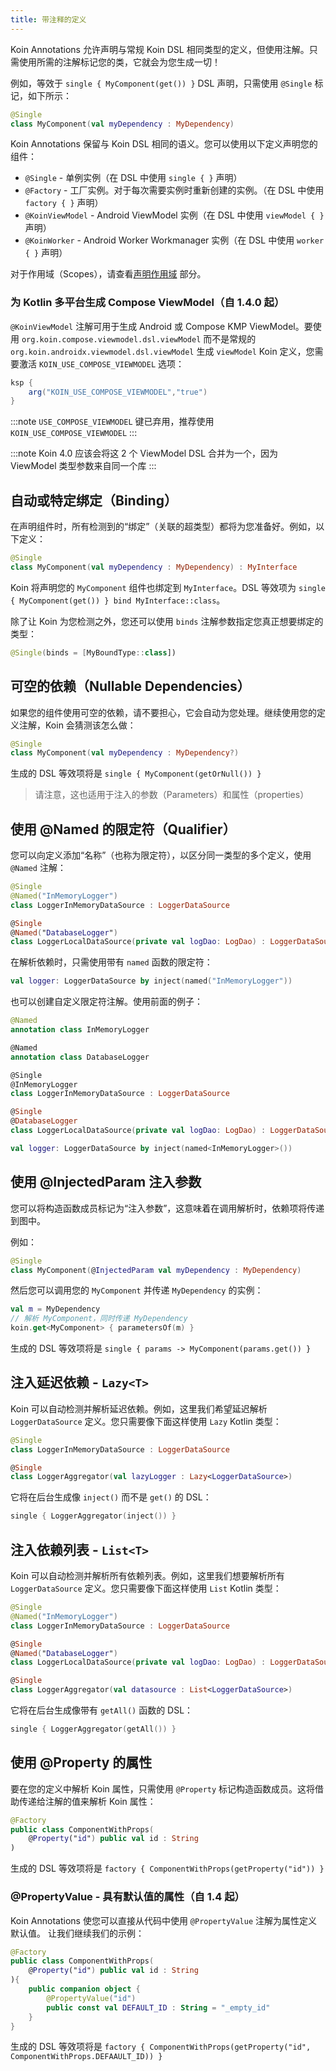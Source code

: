 ```yaml
---
title: 带注释的定义
---
```

Koin Annotations 允许声明与常规 Koin DSL 相同类型的定义，但使用注解。只需使用所需的注解标记您的类，它就会为您生成一切！

例如，等效于 `single { MyComponent(get()) }` DSL 声明，只需使用 `@Single` 标记，如下所示：

```kotlin
@Single
class MyComponent(val myDependency : MyDependency)
```

Koin Annotations 保留与 Koin DSL 相同的语义。您可以使用以下定义声明您的组件：

- `@Single` - 单例实例（在 DSL 中使用 `single { }` 声明）
- `@Factory` - 工厂实例。对于每次需要实例时重新创建的实例。（在 DSL 中使用 `factory { }` 声明）
- `@KoinViewModel` - Android ViewModel 实例（在 DSL 中使用 `viewModel { }` 声明）
- `@KoinWorker` - Android Worker Workmanager 实例（在 DSL 中使用 `worker { }` 声明）

对于作用域（Scopes），请查看[声明作用域](../../../../../../../../reference/koin-core/scopes.md) 部分。

### 为 Kotlin 多平台生成 Compose ViewModel（自 1.4.0 起）

`@KoinViewModel` 注解可用于生成 Android 或 Compose KMP ViewModel。要使用 `org.koin.compose.viewmodel.dsl.viewModel` 而不是常规的 `org.koin.androidx.viewmodel.dsl.viewModel` 生成 `viewModel` Koin 定义，您需要激活 `KOIN_USE_COMPOSE_VIEWMODEL` 选项：

```groovy
ksp {
    arg("KOIN_USE_COMPOSE_VIEWMODEL","true")
}
```

:::note
    `USE_COMPOSE_VIEWMODEL` 键已弃用，推荐使用 `KOIN_USE_COMPOSE_VIEWMODEL`
:::

:::note
    Koin 4.0 应该会将这 2 个 ViewModel DSL 合并为一个，因为 ViewModel 类型参数来自同一个库
:::

## 自动或特定绑定（Binding）

在声明组件时，所有检测到的“绑定”（关联的超类型）都将为您准备好。例如，以下定义：

```kotlin
@Single
class MyComponent(val myDependency : MyDependency) : MyInterface
```

Koin 将声明您的 `MyComponent` 组件也绑定到 `MyInterface`。DSL 等效项为 `single { MyComponent(get()) } bind MyInterface::class`。

除了让 Koin 为您检测之外，您还可以使用 `binds` 注解参数指定您真正想要绑定的类型：

 ```kotlin
@Single(binds = [MyBoundType::class])
```

## 可空的依赖（Nullable Dependencies）

如果您的组件使用可空的依赖，请不要担心，它会自动为您处理。继续使用您的定义注解，Koin 会猜测该怎么做：

```kotlin
@Single
class MyComponent(val myDependency : MyDependency?)
```

生成的 DSL 等效项将是 `single { MyComponent(getOrNull()) }`

> 请注意，这也适用于注入的参数（Parameters）和属性（properties）

## 使用 @Named 的限定符（Qualifier）

您可以向定义添加“名称”（也称为限定符），以区分同一类型的多个定义，使用 `@Named` 注解：

```kotlin
@Single
@Named("InMemoryLogger")
class LoggerInMemoryDataSource : LoggerDataSource

@Single
@Named("DatabaseLogger")
class LoggerLocalDataSource(private val logDao: LogDao) : LoggerDataSource
```

在解析依赖时，只需使用带有 `named` 函数的限定符：

```kotlin
val logger: LoggerDataSource by inject(named("InMemoryLogger"))
```

也可以创建自定义限定符注解。使用前面的例子：

```kotlin
@Named
annotation class InMemoryLogger

@Named
annotation class DatabaseLogger

@Single
@InMemoryLogger
class LoggerInMemoryDataSource : LoggerDataSource

@Single
@DatabaseLogger
class LoggerLocalDataSource(private val logDao: LogDao) : LoggerDataSource
```

```kotlin
val logger: LoggerDataSource by inject(named<InMemoryLogger>())
```

## 使用 @InjectedParam 注入参数

您可以将构造函数成员标记为“注入参数”，这意味着在调用解析时，依赖项将传递到图中。

例如：

```kotlin
@Single
class MyComponent(@InjectedParam val myDependency : MyDependency)
```

然后您可以调用您的 `MyComponent` 并传递 `MyDependency` 的实例：

```kotlin
val m = MyDependency
// 解析 MyComponent，同时传递 MyDependency
koin.get<MyComponent> { parametersOf(m) }
```

生成的 DSL 等效项将是 `single { params -> MyComponent(params.get()) }`

## 注入延迟依赖 - `Lazy<T>`

Koin 可以自动检测并解析延迟依赖。例如，这里我们希望延迟解析 `LoggerDataSource` 定义。您只需要像下面这样使用 `Lazy` Kotlin 类型：

```kotlin
@Single
class LoggerInMemoryDataSource : LoggerDataSource

@Single
class LoggerAggregator(val lazyLogger : Lazy<LoggerDataSource>)
```

它将在后台生成像 `inject()` 而不是 `get()` 的 DSL：

```kotlin
single { LoggerAggregator(inject()) }
```

## 注入依赖列表 - `List<T>`

Koin 可以自动检测并解析所有依赖列表。例如，这里我们想要解析所有 `LoggerDataSource` 定义。您只需要像下面这样使用 `List` Kotlin 类型：

```kotlin
@Single
@Named("InMemoryLogger")
class LoggerInMemoryDataSource : LoggerDataSource

@Single
@Named("DatabaseLogger")
class LoggerLocalDataSource(private val logDao: LogDao) : LoggerDataSource

@Single
class LoggerAggregator(val datasource : List<LoggerDataSource>)
```

它将在后台生成像带有 `getAll()` 函数的 DSL：

```kotlin
single { LoggerAggregator(getAll()) }
```

## 使用 @Property 的属性

要在您的定义中解析 Koin 属性，只需使用 `@Property` 标记构造函数成员。这将借助传递给注解的值来解析 Koin 属性：

```kotlin
@Factory
public class ComponentWithProps(
    @Property("id") public val id : String
)
```

生成的 DSL 等效项将是 `factory { ComponentWithProps(getProperty("id")) }`

### @PropertyValue - 具有默认值的属性（自 1.4 起）

Koin Annotations 使您可以直接从代码中使用 `@PropertyValue` 注解为属性定义默认值。
让我们继续我们的示例：

```kotlin
@Factory
public class ComponentWithProps(
    @Property("id") public val id : String
){
    public companion object {
        @PropertyValue("id")
        public const val DEFAULT_ID : String = "_empty_id"
    }
}
```

生成的 DSL 等效项将是 `factory { ComponentWithProps(getProperty("id", ComponentWithProps.DEFAAULT_ID)) }`